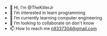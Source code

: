 - 👋 Hi, I’m @TheKillerJr
- 👀 I’m interested in learn programming
- 🌱 I’m currently learning computer engineering
- 💞️ I’m looking to collaborate on don't know
- 📫 How to reach me n9337304@gmail.com

